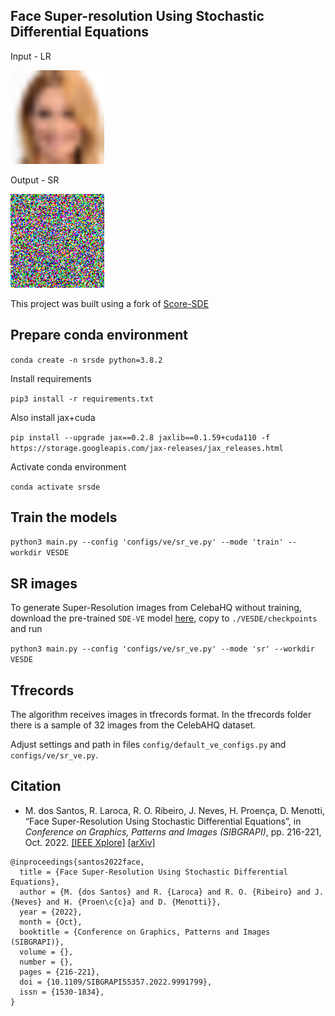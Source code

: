 ## Face Super-resolution Using Stochastic Differential Equations 



<p align="center">
  <p>Input - LR</p>   <img width="150" src="https://raw.githubusercontent.com/marcelowds/sr-sde/main/lr_image.png">
  <p>Output - SR</p>   <img width="150" src="https://raw.githubusercontent.com/marcelowds/sr-sde/main/sr_generation.gif">
</p>

This project was built using a fork of [Score-SDE](https://github.com/yang-song/score_sde)


## Prepare conda environment 

```conda create -n srsde python=3.8.2```

Install requirements

```pip3 install -r requirements.txt```

Also install jax+cuda

```pip install --upgrade jax==0.2.8 jaxlib==0.1.59+cuda110 -f https://storage.googleapis.com/jax-releases/jax_releases.html```

Activate conda environment

```conda activate srsde```

## Train the models

```python3 main.py --config 'configs/ve/sr_ve.py' --mode 'train' --workdir VESDE```

## SR images 

To generate Super-Resolution images from CelebaHQ without training, download the pre-trained ```SDE-VE``` model [here](https://drive.google.com/file/d/1rhdzIyWjF94QWz2jWjfwUJPOhCADPagV/view?usp=share_link), copy to ```./VESDE/checkpoints``` and run

```python3 main.py --config 'configs/ve/sr_ve.py' --mode 'sr' --workdir VESDE```

## Tfrecords

The algorithm receives images in tfrecords format. In the tfrecords folder there is a sample of 32 images from the CelebAHQ dataset.

Adjust settings and path in files ```config/default_ve_configs.py``` and ```configs/ve/sr_ve.py```.


## Citation
* M. dos Santos, R. Laroca, R. O. Ribeiro, J. Neves, H. Proença, D. Menotti, “Face Super-Resolution Using Stochastic Differential Equations”, in *Conference on Graphics, Patterns and Images (SIBGRAPI)*, pp. 216-221, Oct. 2022. [[IEEE Xplore]](https://doi.org/10.1109/SIBGRAPI55357.2022.9991799) [[arXiv]](https://arxiv.org/abs/2209.12064)

```
@inproceedings{santos2022face,
  title = {Face Super-Resolution Using Stochastic Differential Equations},
  author = {M. {dos Santos} and R. {Laroca} and R. O. {Ribeiro} and J. {Neves} and H. {Proen\c{c}a} and D. {Menotti}},
  year = {2022},
  month = {Oct},
  booktitle = {Conference on Graphics, Patterns and Images (SIBGRAPI)},
  volume = {},
  number = {},
  pages = {216-221},
  doi = {10.1109/SIBGRAPI55357.2022.9991799},
  issn = {1530-1834},
}
```
